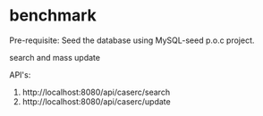 # benchmark

Pre-requisite: Seed the database using MySQL-seed p.o.c project.

search and mass update

API's:

1) http://localhost:8080/api/caserc/search</br>
2) http://localhost:8080/api/caserc/update

